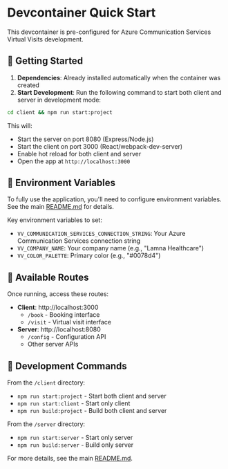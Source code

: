 # Devcontainer Quick Start

This devcontainer is pre-configured for Azure Communication Services Virtual Visits development.

## 🚀 Getting Started

1. **Dependencies**: Already installed automatically when the container was created
2. **Start Development**: Run the following command to start both client and server in development mode:

```bash
cd client && npm run start:project
```

This will:
- Start the server on port 8080 (Express/Node.js)
- Start the client on port 3000 (React/webpack-dev-server) 
- Enable hot reload for both client and server
- Open the app at `http://localhost:3000`

## 🔧 Environment Variables

To fully use the application, you'll need to configure environment variables. See the main [README.md](../README.md#environment-variables) for details.

Key environment variables to set:
- `VV_COMMUNICATION_SERVICES_CONNECTION_STRING`: Your Azure Communication Services connection string
- `VV_COMPANY_NAME`: Your company name (e.g., "Lamna Healthcare")
- `VV_COLOR_PALETTE`: Primary color (e.g., "#0078d4")

## 🎯 Available Routes

Once running, access these routes:
- **Client**: http://localhost:3000
  - `/book` - Booking interface
  - `/visit` - Virtual visit interface
- **Server**: http://localhost:8080
  - `/config` - Configuration API
  - Other server APIs

## 📝 Development Commands

From the `/client` directory:
- `npm run start:project` - Start both client and server
- `npm run start:client` - Start only client
- `npm run build:project` - Build both client and server

From the `/server` directory:
- `npm run start:server` - Start only server
- `npm run build:server` - Build only server

For more details, see the main [README.md](../README.md).